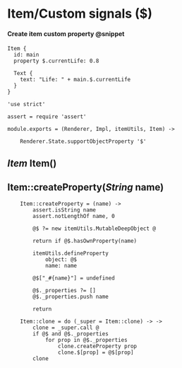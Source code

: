 Item/Custom signals ($)
=======================

#### Create item custom property @snippet

```
Item {
  id: main
  property $.currentLife: 0.8

  Text {
  	text: "Life: " + main.$.currentLife
  }  
}
```

	'use strict'

	assert = require 'assert'

	module.exports = (Renderer, Impl, itemUtils, Item) ->

		Renderer.State.supportObjectProperty '$'

*Item* Item()
-------------

Item::createProperty(*String* name)
-----------------------------------

		Item::createProperty = (name) ->
			assert.isString name
			assert.notLengthOf name, 0

			@$ ?= new itemUtils.MutableDeepObject @

			return if @$.hasOwnProperty(name)

			itemUtils.defineProperty
				object: @$
				name: name

			@$["_#{name}"] = undefined

			@$._properties ?= []
			@$._properties.push name

			return

		Item::clone = do (_super = Item::clone) -> ->
			clone = _super.call @
			if @$ and @$._properties
				for prop in @$._properties
					clone.createProperty prop
					clone.$[prop] = @$[prop]
			clone